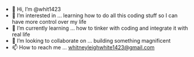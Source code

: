 - 👋 Hi, I’m @whit1423
- 👀 I’m interested in ... learning how to do all this coding stuff so I can have more control over my life
- 🌱 I’m currently learning ... how to tinker with coding and integrate it with real life 
- 💞️ I’m looking to collaborate on ... building something magnificent 
- 📫 How to reach me ... whitneyleighwhite1423@gmail.com

<!---
whit1423/whit1423 is a ✨ special ✨ repository because its `README.md` (this file) appears on your GitHub profile.
You can click the Preview link to take a look at your changes.
--->
